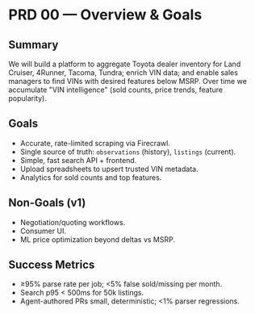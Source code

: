 # PRD 00 — Overview & Goals

## Summary
We will build a platform to aggregate Toyota dealer inventory for Land Cruiser, 4Runner, Tacoma, Tundra; enrich VIN data; and enable sales managers to find VINs with desired features below MSRP. Over time we accumulate "VIN intelligence" (sold counts, price trends, feature popularity).

## Goals
- Accurate, rate-limited scraping via Firecrawl.
- Single source of truth: `observations` (history), `listings` (current).
- Simple, fast search API + frontend.
- Upload spreadsheets to upsert trusted VIN metadata.
- Analytics for sold counts and top features.

## Non-Goals (v1)
- Negotiation/quoting workflows.
- Consumer UI.
- ML price optimization beyond deltas vs MSRP.

## Success Metrics
- ≥95% parse rate per job; <5% false sold/missing per month.
- Search p95 < 500ms for 50k listings.
- Agent-authored PRs small, deterministic; <1% parser regressions.
